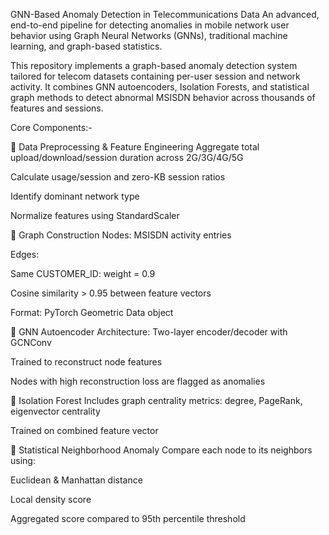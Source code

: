 GNN-Based Anomaly Detection in Telecommunications Data
An advanced, end-to-end pipeline for detecting anomalies in mobile network user behavior using Graph Neural Networks (GNNs), traditional machine learning, and graph-based statistics.


This repository implements a graph-based anomaly detection system tailored for telecom datasets containing per-user session and network activity. It combines GNN autoencoders, Isolation Forests, and statistical graph methods to detect abnormal MSISDN behavior across thousands of features and sessions.

Core Components:-

🔹 Data Preprocessing & Feature Engineering
Aggregate total upload/download/session duration across 2G/3G/4G/5G

Calculate usage/session and zero-KB session ratios

Identify dominant network type

Normalize features using StandardScaler

🔹 Graph Construction
Nodes: MSISDN activity entries

Edges:

Same CUSTOMER_ID: weight = 0.9

Cosine similarity > 0.95 between feature vectors

Format: PyTorch Geometric Data object

🔹 GNN Autoencoder
Architecture: Two-layer encoder/decoder with GCNConv

Trained to reconstruct node features

Nodes with high reconstruction loss are flagged as anomalies

🔹 Isolation Forest
Includes graph centrality metrics: degree, PageRank, eigenvector centrality

Trained on combined feature vector

🔹 Statistical Neighborhood Anomaly
Compare each node to its neighbors using:

Euclidean & Manhattan distance

Local density score

Aggregated score compared to 95th percentile threshold
